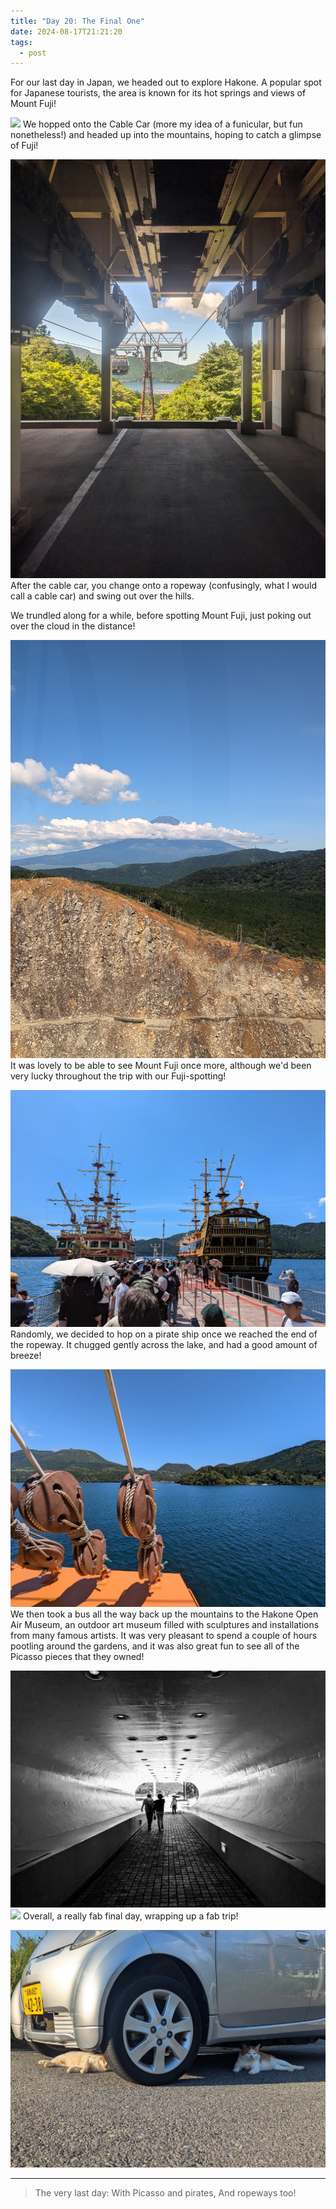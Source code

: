 ```yaml
---
title: "Day 20: The Final One"
date: 2024-08-17T21:21:20
tags:
  - post
---
```

For our last day in Japan, we headed out to explore Hakone. A popular spot for Japanese tourists, the area is known for its hot springs and views of Mount Fuji!

![](/media/pxl_20240817_003310140.jpg)
We hopped onto the Cable Car (more my idea of a funicular, but fun nonetheless!) and headed up into the mountains, hoping to catch a glimpse of Fuji! 

![](/media/pxl_20240817_011747896.jpg)
After the cable car, you change onto a ropeway (confusingly, what I would call a cable car) and swing out over the hills. 

We trundled along for a while, before spotting Mount Fuji, just poking out over the cloud in the distance!

![](/media/pxl_20240817_005920746.jpg)
It was lovely to be able to see Mount Fuji once more, although we'd been very lucky throughout the trip with our Fuji-spotting!

![](/media/pxl_20240817_013959273.jpg)
Randomly, we decided to hop on a pirate ship once we reached the end of the ropeway. It chugged gently across the lake, and had a good amount of breeze!

![](/media/pxl_20240817_020653305.jpg)
We then took a bus all the way back up the mountains to the Hakone Open Air Museum, an outdoor art museum filled with sculptures and installations from many famous artists. It was very pleasant to spend a couple of hours pootling around the gardens, and it was also great fun to see all of the Picasso pieces that they owned!

![](/media/pxl_20240817_033114238.jpg)
![](/media/pxl_20240817_035714823.jpg)
Overall, a really fab final day, wrapping up a fab trip!

![](/media/1000021718.jpg)

---

> The very last day:
> With Picasso and pirates,
> And ropeways too!

